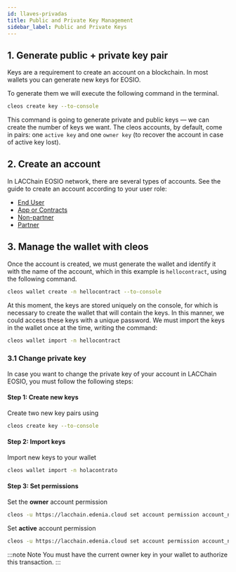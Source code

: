 ```yaml
---
id: llaves-privadas
title: Public and Private Key Management
sidebar_label: Public and Private Keys
---
```


## 1. Generate public + private key pair

Keys are a requirement to create an account on a blockchain. In most wallets you can generate new keys for EOSIO.

To generate them we will execute the following command in the terminal.

```bash
cleos create key --to-console
```
This command is going to generate private and public keys — we can create the number of keys we want. The cleos accounts, by default, come in pairs: one `active key` and one `owner key` (to recover the account in case of active key lost).

## 2. Create an account

In LACChain EOSIO network, there are several types of accounts. See the guide to create an account according to your user role:

- [End User](./crear-cuenta-usuario)
- [App or Contracts](./crear-cuenta-contrato)
- [Non-partner](./crear-cuenta-entidad)
- [Partner](./crear-cuenta-entidad)

## 3. Manage the wallet with cleos

Once the account is created, we must generate the wallet and identify it with the name of the account, which in this example is `hellocontract`, using the following command.

```bash
cleos wallet create -n hellocontract --to-console
```

At this moment, the keys are stored uniquely on the console, for which is necessary to create the wallet that will contain the keys. In this manner, we could access these keys with a unique password. We must import the keys in the wallet once at the time, writing the command:

```bash
cleos wallet import -n hellocontract
```

### 3.1 Change private key

In case you want to change the private key of your account in LACChain EOSIO, you must follow the following steps:

#### Step 1: Create new keys

Create two new key pairs using

```bash
cleos create key --to-console
```

#### Step 2: Import keys

Import new keys to your wallet

```bash
cleos wallet import -n holacontrato
```

#### Step 3: Set permissions

Set the **owner** account permission

```bash
cleos -u https://lacchain.edenia.cloud set account permission account_name owner EOS_public_key_of_new_owner -p account_name@owner
```

Set **active** account permission

```bash
cleos -u https://lacchain.edenia.cloud set account permission account_name active EOS_private_key_of_new_active -p account_name@active
```

:::note Note
You must have the current owner key in your wallet to authorize this transaction.
:::
